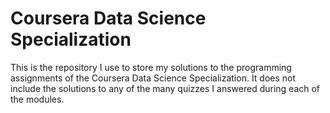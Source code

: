 # Coursera Data Science Specialization

This is the repository I use to store my solutions to the programming assignments of the Coursera Data Science Specialization. It does not include the solutions to any of the many quizzes I answered during each of the modules.